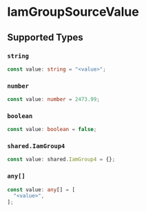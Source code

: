 # IamGroupSourceValue


## Supported Types

### `string`

```typescript
const value: string = "<value>";
```

### `number`

```typescript
const value: number = 2473.99;
```

### `boolean`

```typescript
const value: boolean = false;
```

### `shared.IamGroup4`

```typescript
const value: shared.IamGroup4 = {};
```

### `any[]`

```typescript
const value: any[] = [
  "<value>",
];
```

